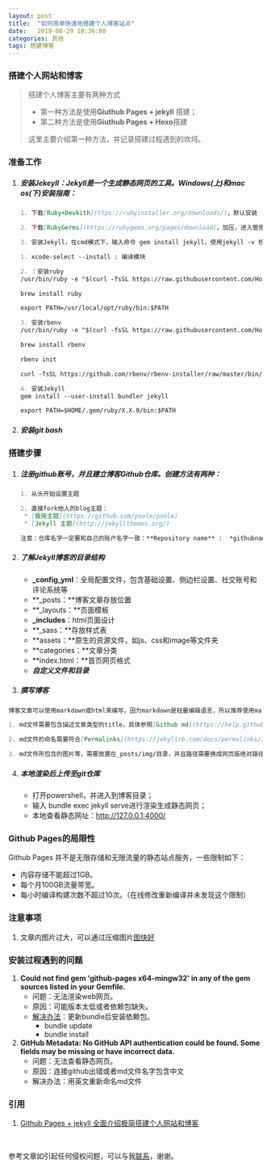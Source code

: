 ```yaml
---
layout: post
title:  "如何简单快速地搭建个人博客站点"
date:   2019-08-29 10:36:00
categories: 其他
tags: 搭建博客
---
```


### 搭建个人网站和博客

> 搭建个人博客主要有两种方式
>
> - 第一种方法是使用**Giuthub Pages + jekyll** 搭建；
> - 第二种方法是使用**Giuthub Pages + Hexo**搭建
>
> 这里主要介绍第一种方法，并记录搭建过程遇到的坎坷。



### 准备工作

1. ##### 安装Jekeyll：Jekyll是一个生成静态网页的工具。**Windows**(上)和**mac os**(下)安装指南：

   ```markdown
   1. 下载[Ruby+Devkith](ttps://rubyinstaller.org/downloads/)，默认安装

   2. 下载[RubyGerms](https://rubygems.org/pages/download)，加压，进入管理员模式下命令行安装，输入ruby setup.rb。（该软件是Ruby的包管理器，也就是下载中心）

   3. 安装Jekyll，在cmd模式下，输入命令 gem install jekyll，使用jekyll -v 检查是否安装成功。
   ```

   ```markdown
   1. xcode-select --install : 编译模块

   2. ：安装ruby
   /usr/bin/ruby -e "$(curl -fsSL https://raw.githubusercontent.com/Homebrew/install/master/install)"

   brew install ruby 

   export PATH=/usr/local/opt/ruby/bin:$PATH

   3. 安装rbenv
   /usr/bin/ruby -e "$(curl -fsSL https://raw.githubusercontent.com/Homebrew/install/master/install)"

   brew install rbenv

   rbenv init

   curl -fsSL https://github.com/rbenv/rbenv-installer/raw/master/bin/rbenv-doctor | bash

   4. 安装Jekyll 
   gem install --user-install bundler jekyll

   export PATH=$HOME/.gem/ruby/X.X.0/bin:$PATH

   ```


2. ##### 安装git bash


### 搭建步骤

1. ##### 注册github账号，并且建立博客Github仓库。创建方法有两种：
   ```markdown
   1. 从头开始设置主题

   2. 直接fork他人的blog主题：
   	* [极简主题](https://github.com/poole/poole)
   	* [Jekyll 主题](http://jekyllthemes.org/)

   注意：仓库名字一定要和自己的账户名字一致：**Repository name** :  *githubname.github.io*
   ```
2. ##### 了解Jekyll博客的目录结构
   - **_config_yml**：全局配置文件，包含基础设置、侧边栏设置、社交账号和评论系统等
   - **_posts：**博客文章存放位置
   - **_layouts：**页面模板
   - **_includes**：html页面设计
   - **_sass：**存放样式表
   - **assets：**原生的资源文件，如js、css和image等文件夹
   - **categories：**文章分类
   - **index.html：**首页网页格式
   - ***自定义文件和目录***
3.  ##### 撰写博客
   ```markdown
   博客文章可以使用markdown或html来编写，因为markdown是轻量编辑语言，所以推荐使用markdown来书写文章。但需要注意几点：

   1. md文件需要包含描述文章类型的title，具体参照[Github md](https://help.github.com/en/articles/basic-writing-and-formatting-syntax)。

   2. md文件的命名需要符合[Permalinks](https://jekyllrb.com/docs/permalinks/)。

   3. md文件所包含的图片等，需要放置在_posts/img/目录，并且路径需要换成网页版绝对路径。如 “![](https://raw.githubusercontent.com/HuaZou/HuaZou.github.io/master/_posts/img/R.cbind-1.png)”
   ```
4. ##### 本地渲染后上传至git仓库

   - 打开powershell，并进入到博客目录；
   - 输入 bundle exec jekyll serve进行渲染生成静态网页；
   - 本地查看静态网址：<http://127.0.0.1:4000/>



### Github Pages的局限性

Github Pages 并不是无限存储和无限流量的静态站点服务，一些限制如下：

- 内容存储不能超过1GB。
- 每个月100GB流量带宽。
- 每小时编译构建次数不超过10次。（在线修改重新编译并未发现这个限制）

### 注意事项
1. 文章内图片过大，可以通过压缩图片[图快好](https://www.tuhaokuai.com/)


### 安装过程遇到的问题

1. **Could not find gem 'github-pages x64-mingw32' in any of the gem sources listed in**
   **your Gemfile.**
   - 问题：无法渲染web网页。
   - 原因：可能版本太低或者依赖包缺失。
   - [解决办法](https://github.com/prose/starter/issues/44)：更新bundle后安装依赖包。
     - bundle update 
     - bundle install
2. **GitHub Metadata: No GitHub API authentication could be found. Some fields may be missing or have incorrect data.**
   - 问题：无法查看静态网页。
   - 原因：连接github出错或者md文件名字包含中文
   - 解决办法：用英文重新命名md文件



### 引用

1. [Github Pages + jekyll 全面介绍极简搭建个人网站和博客](https://blog.csdn.net/tom_221x/article/details/84630283)

   ​

参考文章如引起任何侵权问题，可以与我[联系](https://github.com/HuaZou/)，谢谢。